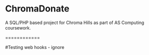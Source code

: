 ChromaDonate
============

A SQL/PHP based project for Chroma Hills as part of AS Computing coursework.

============

#Testing web hooks - ignore
